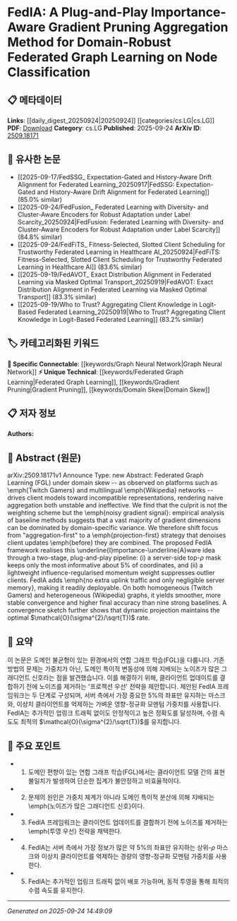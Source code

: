 <!-- KEYWORD_LINKING_METADATA:
{
  "processed_timestamp": "2025-09-24T14:49:09.306759",
  "vocabulary_version": "1.0",
  "selected_keywords": [
    "Federated Graph Learning",
    "Gradient Pruning",
    "Graph Neural Network",
    "Domain Skew"
  ],
  "rejected_keywords": [],
  "similarity_scores": {
    "Federated Graph Learning": 0.78,
    "Gradient Pruning": 0.77,
    "Graph Neural Network": 0.85,
    "Domain Skew": 0.74
  },
  "extraction_method": "AI_prompt_based",
  "budget_applied": true,
  "candidates_json": {
    "candidates": [
      {
        "surface": "Federated Graph Learning",
        "canonical": "Federated Graph Learning",
        "aliases": [
          "FGL"
        ],
        "category": "unique_technical",
        "rationale": "Federated Graph Learning is a specific technique that addresses domain skew in federated learning, making it a unique and relevant concept for linking.",
        "novelty_score": 0.75,
        "connectivity_score": 0.68,
        "specificity_score": 0.85,
        "link_intent_score": 0.78
      },
      {
        "surface": "Gradient Pruning",
        "canonical": "Gradient Pruning",
        "aliases": [
          "Pruning"
        ],
        "category": "unique_technical",
        "rationale": "Gradient Pruning is a technique used to improve model efficiency, which is central to the paper's methodology.",
        "novelty_score": 0.67,
        "connectivity_score": 0.72,
        "specificity_score": 0.8,
        "link_intent_score": 0.77
      },
      {
        "surface": "Graph Neural Network",
        "canonical": "Graph Neural Network",
        "aliases": [
          "GNN"
        ],
        "category": "specific_connectable",
        "rationale": "Graph Neural Networks are a core component of the discussed federated learning framework, providing strong connectivity to related research.",
        "novelty_score": 0.45,
        "connectivity_score": 0.9,
        "specificity_score": 0.88,
        "link_intent_score": 0.85
      },
      {
        "surface": "Domain Skew",
        "canonical": "Domain Skew",
        "aliases": [
          "Domain Shift"
        ],
        "category": "unique_technical",
        "rationale": "Domain Skew is a critical challenge addressed in the paper, relevant for understanding the context of federated learning.",
        "novelty_score": 0.7,
        "connectivity_score": 0.65,
        "specificity_score": 0.78,
        "link_intent_score": 0.74
      }
    ],
    "ban_list_suggestions": [
      "method",
      "aggregation",
      "convergence"
    ]
  },
  "decisions": [
    {
      "candidate_surface": "Federated Graph Learning",
      "resolved_canonical": "Federated Graph Learning",
      "decision": "linked",
      "scores": {
        "novelty": 0.75,
        "connectivity": 0.68,
        "specificity": 0.85,
        "link_intent": 0.78
      }
    },
    {
      "candidate_surface": "Gradient Pruning",
      "resolved_canonical": "Gradient Pruning",
      "decision": "linked",
      "scores": {
        "novelty": 0.67,
        "connectivity": 0.72,
        "specificity": 0.8,
        "link_intent": 0.77
      }
    },
    {
      "candidate_surface": "Graph Neural Network",
      "resolved_canonical": "Graph Neural Network",
      "decision": "linked",
      "scores": {
        "novelty": 0.45,
        "connectivity": 0.9,
        "specificity": 0.88,
        "link_intent": 0.85
      }
    },
    {
      "candidate_surface": "Domain Skew",
      "resolved_canonical": "Domain Skew",
      "decision": "linked",
      "scores": {
        "novelty": 0.7,
        "connectivity": 0.65,
        "specificity": 0.78,
        "link_intent": 0.74
      }
    }
  ]
}
-->

# FedIA: A Plug-and-Play Importance-Aware Gradient Pruning Aggregation Method for Domain-Robust Federated Graph Learning on Node Classification

## 📋 메타데이터

**Links**: [[daily_digest_20250924|20250924]] [[categories/cs.LG|cs.LG]]
**PDF**: [Download](https://arxiv.org/pdf/2509.18171.pdf)
**Category**: cs.LG
**Published**: 2025-09-24
**ArXiv ID**: [2509.18171](https://arxiv.org/abs/2509.18171)

## 🔗 유사한 논문
- [[2025-09-17/FedSSG_ Expectation-Gated and History-Aware Drift Alignment for Federated Learning_20250917|FedSSG: Expectation-Gated and History-Aware Drift Alignment for Federated Learning]] (85.0% similar)
- [[2025-09-24/FedFusion_ Federated Learning with Diversity- and Cluster-Aware Encoders for Robust Adaptation under Label Scarcity_20250924|FedFusion: Federated Learning with Diversity- and Cluster-Aware Encoders for Robust Adaptation under Label Scarcity]] (84.8% similar)
- [[2025-09-24/FedFiTS_ Fitness-Selected, Slotted Client Scheduling for Trustworthy Federated Learning in Healthcare AI_20250924|FedFiTS: Fitness-Selected, Slotted Client Scheduling for Trustworthy Federated Learning in Healthcare AI]] (83.6% similar)
- [[2025-09-19/FedAVOT_ Exact Distribution Alignment in Federated Learning via Masked Optimal Transport_20250919|FedAVOT: Exact Distribution Alignment in Federated Learning via Masked Optimal Transport]] (83.3% similar)
- [[2025-09-19/Who to Trust? Aggregating Client Knowledge in Logit-Based Federated Learning_20250919|Who to Trust? Aggregating Client Knowledge in Logit-Based Federated Learning]] (83.2% similar)

## 🏷️ 카테고리화된 키워드
**🔗 Specific Connectable**: [[keywords/Graph Neural Network|Graph Neural Network]]
**⚡ Unique Technical**: [[keywords/Federated Graph Learning|Federated Graph Learning]], [[keywords/Gradient Pruning|Gradient Pruning]], [[keywords/Domain Skew|Domain Skew]]

## 📋 저자 정보

**Authors:** 

## 📄 Abstract (원문)

arXiv:2509.18171v1 Announce Type: new 
Abstract: Federated Graph Learning (FGL) under domain skew -- as observed on platforms such as \emph{Twitch Gamers} and multilingual \emph{Wikipedia} networks -- drives client models toward incompatible representations, rendering naive aggregation both unstable and ineffective. We find that the culprit is not the weighting scheme but the \emph{noisy gradient signal}: empirical analysis of baseline methods suggests that a vast majority of gradient dimensions can be dominated by domain-specific variance. We therefore shift focus from "aggregation-first" to a \emph{projection-first} strategy that denoises client updates \emph{before} they are combined. The proposed FedIA framework realises this \underline{I}mportance-\underline{A}ware idea through a two-stage, plug-and-play pipeline: (i) a server-side top-$\rho$ mask keeps only the most informative about 5% of coordinates, and (ii) a lightweight influence-regularised momentum weight suppresses outlier clients. FedIA adds \emph{no extra uplink traffic and only negligible server memory}, making it readily deployable. On both homogeneous (Twitch Gamers) and heterogeneous (Wikipedia) graphs, it yields smoother, more stable convergence and higher final accuracy than nine strong baselines. A convergence sketch further shows that dynamic projection maintains the optimal $\mathcal{O}(\sigma^{2}/\sqrt{T})$ rate.

## 📝 요약

이 논문은 도메인 불균형이 있는 환경에서의 연합 그래프 학습(FGL)을 다룹니다. 기존 방법의 문제는 가중치가 아닌, 도메인 특이적 변동성에 의해 지배되는 노이즈가 많은 그래디언트 신호라는 점을 발견했습니다. 이를 해결하기 위해, 클라이언트 업데이트를 결합하기 전에 노이즈를 제거하는 '프로젝션 우선' 전략을 제안합니다. 제안된 FedIA 프레임워크는 두 단계로 구성되며, 서버 측에서 가장 중요한 5%의 좌표만 유지하는 마스크와, 이상치 클라이언트를 억제하는 가벼운 영향-정규화 모멘텀 가중치를 사용합니다. FedIA는 추가적인 업링크 트래픽 없이도 안정적이고 높은 정확도를 달성하며, 수렴 속도도 최적의 $\mathcal{O}(\sigma^{2}/\sqrt{T})$를 유지합니다.

## 🎯 주요 포인트

- 1. 도메인 편향이 있는 연합 그래프 학습(FGL)에서는 클라이언트 모델 간의 표현 불일치가 발생하여 단순한 집계가 불안정하고 비효율적이다.
- 2. 문제의 원인은 가중치 체계가 아니라 도메인 특이적 분산에 의해 지배되는 \emph{노이즈가 많은 그래디언트 신호}이다.
- 3. FedIA 프레임워크는 클라이언트 업데이트를 결합하기 전에 노이즈를 제거하는 \emph{투영 우선} 전략을 채택한다.
- 4. FedIA는 서버 측에서 가장 정보가 많은 약 5%의 좌표만 유지하는 상위-$\rho$ 마스크와 이상치 클라이언트를 억제하는 경량의 영향-정규화 모멘텀 가중치를 사용한다.
- 5. FedIA는 추가적인 업링크 트래픽 없이 배포 가능하며, 동적 투영을 통해 최적의 수렴 속도를 유지한다.


---

*Generated on 2025-09-24 14:49:09*